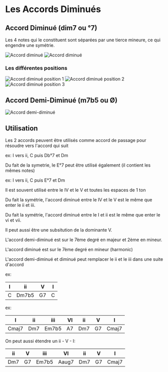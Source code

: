 # Les Accords Diminués

## Accord Diminué (dim7 ou °7)

Les 4 notes qui le constituent sont séparées par une tierce mineure, ce qui engendre une symétrie.

![Accord diminué](https://raw.githubusercontent.com/atouchard/music/master/assets/images/full-diminished1-tierce.png "Accord diminué")
![Accord diminué](https://raw.githubusercontent.com/atouchard/music/master/assets/images/full-diminished1-symetrie.png "Accord diminué")

### Les différentes positions

![Accord diminué position 1](https://raw.githubusercontent.com/atouchard/music/master/assets/images/full-diminished1.png "Accord diminué position 1")
![Accord diminué position 2](https://raw.githubusercontent.com/atouchard/music/master/assets/images/full-diminished2.png "Accord diminué position 2")
![Accord diminué position 3](https://raw.githubusercontent.com/atouchard/music/master/assets/images/full-diminished3.png "Accord diminué position 3")

## Accord Demi-Diminué (m7b5 ou Ø)

![Accord demi-diminué](https://raw.githubusercontent.com/atouchard/music/master/assets/images/semi-diminished1.png "Accord demi-diminué")

## Utilisation

Les 2 accords peuvent être utilisés comme accord de passage pour résoudre vers l'accord qui suit

ex: I vers ii, C puis Db°7 et Dm

Du fait de la symetrie, le E°7 peut être utilisé également (il contient les mêmes notes)

ex: I vers ii, C puis E°7 et Dm

Il est souvent utilisé entre le IV et le V et toutes les espaces de 1 ton

Du fait la symétrie, l'accord diminué entre le IV et le V est le même que enter le ii et iii.

Du fait la symétrie, l'accord diminué entre le I et ii est le même que enter le vi et vii.

Il peut aussi être une subsitution de la dominante V.

L'accord demi-diminué est sur le 7ème degré en majeur et 2ème en mineur.

L'accord diminué est sur le 7ème degré en mineur (harmonic)

L'accord demi-diminué et diminué peut remplacer le ii et le iii dans une suite d'accord

ex:

| I  |   ii  |  V | I |
|----|-------|----|---|
| C  | Dm7b5 | G7 | C |

ex:

|   I   |  ii |  iii  | VI | ii  | V  |   I   |
|-------|-----|-------|----|-----|----|-------|
| Cmaj7 | Dm7 | Em7b5 | A7 | Dm7 | G7 | Cmaj7 |
    

On peut aussi étendre un ii - V - I:

|  ii |  V |  iii  |   VI  | ii  | V  |   I   |
|-----|----|-------|-------|-----|----|-------|
| Dm7 | G7 | Em7b5 | Aaug7 | Dm7 | G7 | Cmaj7 |
